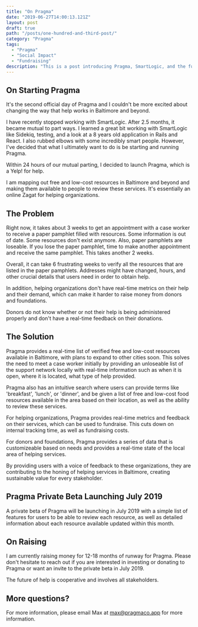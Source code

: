 ```yaml
---
title: "On Pragma"
date: "2019-06-27T14:00:13.121Z"
layout: post
draft: true
path: "/posts/one-hundred-and-third-post/"
category: "Pragma"
tags:
  - "Pragma"
  - "Social Impact"
  - "Fundraising"
description: "This is a post introducing Pragma, SmartLogic, and the future of help."
---
```


## On Starting Pragma 

It's the second official day of Pragma and I couldn't be more excited about changing the way that help works in Baltimore and beyond. 

I have recently stopped working with SmartLogic. After 2.5 months, it became mutual to part ways. I learned a great bit working with SmartLogic like Sidekiq, testing, and a look at a 8 years old application in Rails and React. I also rubbed elbows with some incredibly smart people. However, I've decided that what I ultimately want to do is be starting and running Pragma. 

Within 24 hours of our mutual parting, I decided to launch Pragma, which is a Yelp! for help. 

I am mapping out free and low-cost resources in Baltimore and beyond and making them available to people to review these services. It's essentially an online Zagat for helping organizations. 

## The Problem 

Right now, it takes about 3 weeks to get an appointment with a case worker to receive a paper pamphlet filled with resources. Some information is out of date. Some resources don't exist anymore. Also, paper pamphlets are loseable. If you lose the paper pamphlet, time to make another appointment and receive the same pamphlet. This takes another 2 weeks. 

Overall, it can take 6 frustrating weeks to verify all the resources that are listed in the paper pamphlets. Addresses might have changed, hours, and other crucial details that users need in order to obtain help. 

In addition, helping organizations don't have real-time metrics on their help and their demand, which can make it harder to raise money from donors and foundations. 

Donors do not know whether or not their help is being administered properly and don't have a real-time feedback on their donations. 

## The Solution

Pragma provides a real-time list of verified free and low-cost resources available in Baltimore, with plans to expand to other cities soon. This solves the need to meet a case worker initially by providing an unloseable list of the support network locally with real-time information such as when it is open, where it is located, what type of help provided. 

Pragma also has an intuitive search where users can provide terms like 'breakfast', 'lunch', or 'dinner', and be given a list of free and low-cost food resources available in the area based on their location, as well as the ability to review these services. 

For helping organizations, Pragma provides real-time metrics and feedback on their services, which can be used to fundraise. This cuts down on internal tracking time, as well as fundraising costs. 

For donors and foundations, Pragma provides a series of data that is customizeable based on needs and provides a real-time state of the local area of helping services. 

By providing users with a voice of feedback to these organizations, they are contributing to the honing of helping services in Baltimore, creating sustainable value for every stakeholder. 

## Pragma Private Beta Launching July 2019

A private beta of Pragma will be launching in July 2019 with a simple list of features for users to be able to review each resource, as well as detailed information about each resource available updated within this month. 

## On Raising 

I am currently raising money for 12-18 months of runway for Pragma. Please don't hesitate to reach out if you are interested in investing or donating to Pragma or want an invite to the private beta in July 2019.

The future of help is cooperative and involves all stakeholders.

## More questions?  

For more information, please email Max at max@pragmaco.app for more information. 

